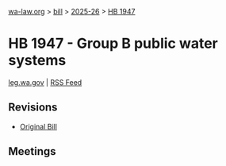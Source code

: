 [wa-law.org](/) > [bill](/bill/) > [2025-26](/bill/2025-26/) > [HB 1947](/bill/2025-26/hb/1947/)

# HB 1947 - Group B public water systems
[leg.wa.gov](https://app.leg.wa.gov/billsummary?BillNumber=1947&Year=2025&Initiative=false) | [RSS Feed](./rss.xml)

## Revisions
* [Original Bill](1/)

## Meetings